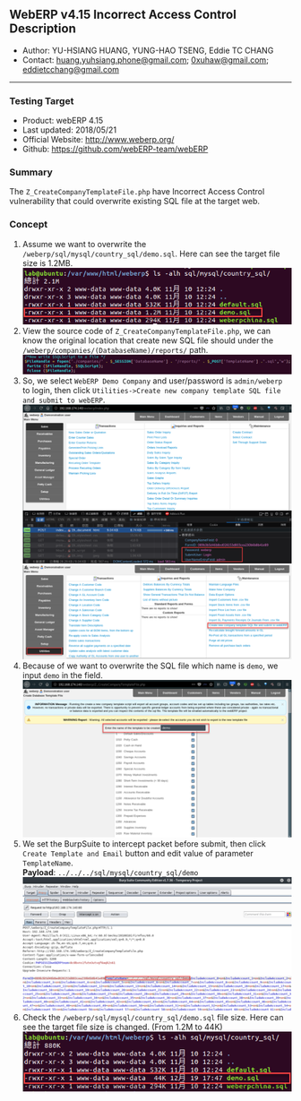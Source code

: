 ## WebERP v4.15 Incorrect Access Control Description
 - Author: YU-HSIANG HUANG, YUNG-HAO TSENG, Eddie TC CHANG
 - Contact: huang.yuhsiang.phone@gmail.com; 0xuhaw@gmail.com; eddietcchang@gmail.com
---
 ### Testing Target
 - Product: webERP 4.15
 - Last updated: 2018/05/21
 - Official Website: http://www.weberp.org/
 - Github: https://github.com/webERP-team/webERP

 ### Summary
The `Z_CreateCompanyTemplateFile.php` have Incorrect Access Control vulnerability that could overwrite existing SQL file at the target web.

 ### Concept
 1. Assume we want to overwrite the `/weberp/sql/mysql/country_sql/demo.sql`. Here can see the target file size is 1.2MB.
![](./png/01.png)
 2. View the source code of `Z_CreateCompanyTemplateFile.php`, we can know the original location that create new SQL file should under the `/weberp/companies/(DatabaseName)/reports/` path.
![](./png/02.png)
 3.	So, we select `WebERP Demo Company` and user/password is `admin/weberp` to login, then click `Utilities->Create new company template SQL file and submit to webERP`.
![](./png/03.png)
![](./png/04.png)
 4. Because of we want to overwrite the SQL file which name is `demo`, we input `demo` in the field.
![](./png/05.png)
 5. We set the BurpSuite to intercept packet before submit, then click `Create Template and Email` button and edit value of parameter `TemplateName`.  
 **Payload**: `../../../sql/mysql/country_sql/demo`
![](./png/06.png)
 6. Check the `/weberp/sql/mysql/country_sql/demo.sql` file size. Here can see the target file size is changed. (From 1.2M to 44K)
![](./png/07.png)
